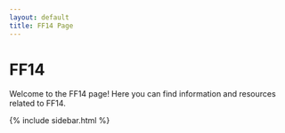```yaml
---
layout: default
title: FF14 Page
---
```


# FF14

Welcome to the FF14 page! Here you can find information and resources related to FF14.

{% include sidebar.html %}